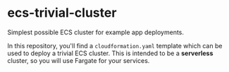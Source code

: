 # ecs-trivial-cluster
Simplest possible ECS cluster for example app deployments.

In this repository, you'll find a `cloudformation.yaml` template which can be used to deploy a trivial ECS cluster. This is intended to be a **serverless** cluster, so you will use Fargate for your services.
